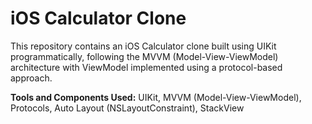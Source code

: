 # iOS Calculator Clone

This repository contains an iOS Calculator clone built using UIKit programmatically, following the MVVM (Model-View-ViewModel) architecture with ViewModel implemented using a protocol-based approach.

**Tools and Components Used:** UIKit, MVVM (Model-View-ViewModel), Protocols, Auto Layout (NSLayoutConstraint), StackView 
